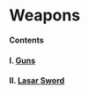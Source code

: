 # Weapons

**Contents**

#### I. [Guns](https://github.com/AlphaMC0/Lone-Martian/blob/main/Game%20Items/Weapons/Guns/Guns.md)

#### II. [Lasar Sword](https://github.com/AlphaMC0/Lone-Martian/blob/main/Game%20Items/Weapons/Lasar%20Swords/Lasar%20Swords.md)
